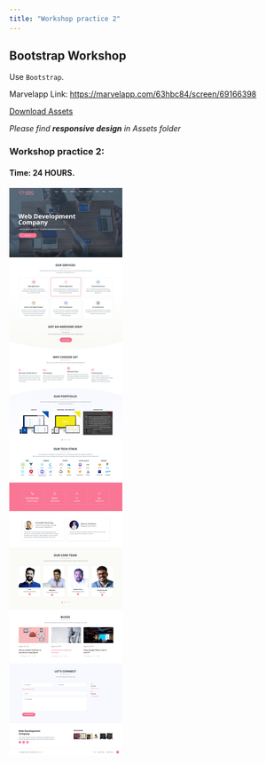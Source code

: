 ```yaml
---
title: "Workshop practice 2"
---
```


## Bootstrap Workshop

Use `Bootstrap`.

Marvelapp Link: https://marvelapp.com/63hbc84/screen/69166398

[Download Assets](/Workshops/workshop-practice-2.zip)

*Please find __responsive design__ in Assets folder*

### Workshop practice 2: 
#### Time: 24 HOURS.

![workshop2 Neoito](/workshop2.jpg)